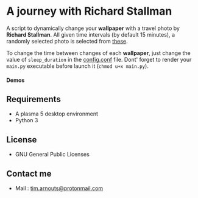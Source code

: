 # A journey with Richard Stallman

A script to dynamically change your **wallpaper** with a travel photo by **Richard Stallman**.
All given time intervals (by default 15 minutes), a randomly selected photo is selected from [these](https://www.stallman.org/photos/rms-working/index.html).

To change the time between changes of each **wallpaper**, just change the value of `sleep_duration` in the [config.conf](https://github.com/Tim-ats-d/A-journey-with-rms/blob/master/config.conf) file.
Dont' forget to render your `main.py` executable before launch it (`chmod u+x main.py`).

#### Demos


## Requirements
* A plasma 5 desktop environment
* Python 3

## License
* GNU General Public Licenses

## Contact me

* Mail : tim.arnouts@protonmail.com
